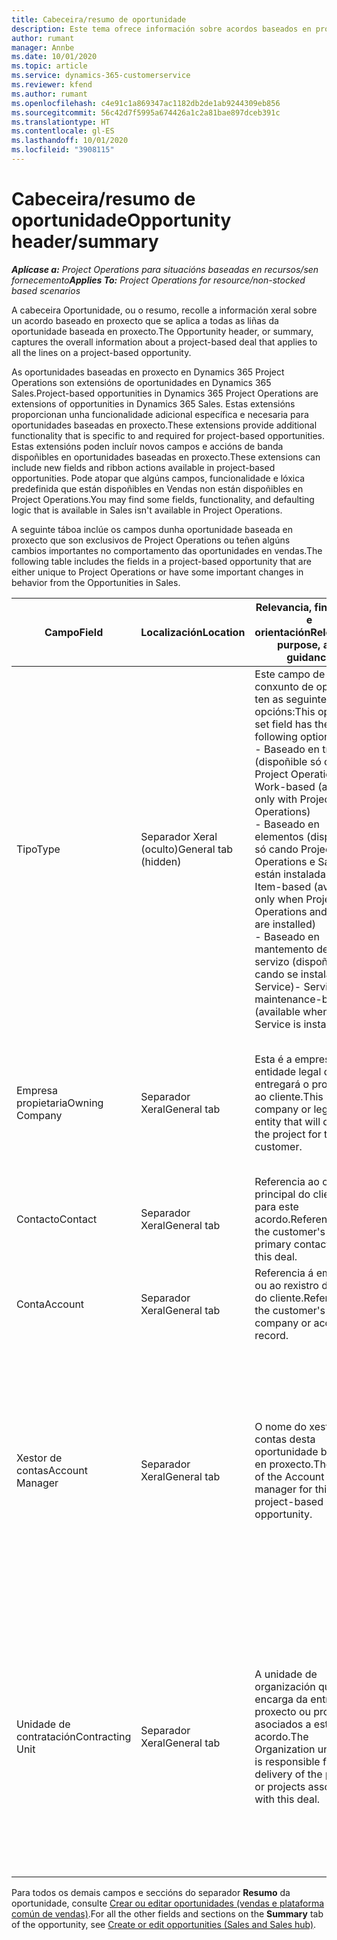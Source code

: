 ```yaml
---
title: Cabeceira/resumo de oportunidade
description: Este tema ofrece información sobre acordos baseados en proxecto e as liñas de oportunidade baseada en proxecto.
author: rumant
manager: Annbe
ms.date: 10/01/2020
ms.topic: article
ms.service: dynamics-365-customerservice
ms.reviewer: kfend
ms.author: rumant
ms.openlocfilehash: c4e91c1a869347ac1182db2de1ab9244309eb856
ms.sourcegitcommit: 56c42d7f5995a674426a1c2a81bae897dceb391c
ms.translationtype: HT
ms.contentlocale: gl-ES
ms.lasthandoff: 10/01/2020
ms.locfileid: "3908115"
---
```

# <a name="opportunity-headersummary"></a><span data-ttu-id="53963-103">Cabeceira/resumo de oportunidade</span><span class="sxs-lookup"><span data-stu-id="53963-103">Opportunity header/summary</span></span>

<span data-ttu-id="53963-104">_**Aplícase a:** Project Operations para situacións baseadas en recursos/sen fornecemento_</span><span class="sxs-lookup"><span data-stu-id="53963-104">_**Applies To:** Project Operations for resource/non-stocked based scenarios_</span></span>


<span data-ttu-id="53963-105">A cabeceira Oportunidade, ou o resumo, recolle a información xeral sobre un acordo baseado en proxecto que se aplica a todas as liñas da oportunidade baseada en proxecto.</span><span class="sxs-lookup"><span data-stu-id="53963-105">The Opportunity header, or summary, captures the overall information about a project-based deal that applies to all the lines on a project-based opportunity.</span></span>

<span data-ttu-id="53963-106">As oportunidades baseadas en proxecto en Dynamics 365 Project Operations son extensións de oportunidades en Dynamics 365 Sales.</span><span class="sxs-lookup"><span data-stu-id="53963-106">Project-based opportunities in Dynamics 365 Project Operations are extensions of opportunities in Dynamics 365 Sales.</span></span> <span data-ttu-id="53963-107">Estas extensións proporcionan unha funcionalidade adicional específica e necesaria para oportunidades baseadas en proxecto.</span><span class="sxs-lookup"><span data-stu-id="53963-107">These extensions provide additional functionality that is specific to and required for project-based opportunities.</span></span> <span data-ttu-id="53963-108">Estas extensións poden incluír novos campos e accións de banda dispoñibles en oportunidades baseadas en proxecto.</span><span class="sxs-lookup"><span data-stu-id="53963-108">These extensions can include new fields and ribbon actions available in project-based opportunities.</span></span> <span data-ttu-id="53963-109">Pode atopar que algúns campos, funcionalidade e lóxica predefinida que están dispoñibles en Vendas non están dispoñibles en Project Operations.</span><span class="sxs-lookup"><span data-stu-id="53963-109">You may find some fields, functionality, and defaulting logic that is available in Sales isn't available in Project Operations.</span></span>

<span data-ttu-id="53963-110">A seguinte táboa inclúe os campos dunha oportunidade baseada en proxecto que son exclusivos de Project Operations ou teñen algúns cambios importantes no comportamento das oportunidades en vendas.</span><span class="sxs-lookup"><span data-stu-id="53963-110">The following table includes the fields in a project-based opportunity that are either unique to Project Operations or have some important changes in behavior from the Opportunities in Sales.</span></span>

| <span data-ttu-id="53963-111">**Campo**</span><span class="sxs-lookup"><span data-stu-id="53963-111">**Field**</span></span> | <span data-ttu-id="53963-112">**Localización**</span><span class="sxs-lookup"><span data-stu-id="53963-112">**Location**</span></span> | <span data-ttu-id="53963-113">**Relevancia, finalidade e orientación**</span><span class="sxs-lookup"><span data-stu-id="53963-113">**Relevance, purpose, and guidance**</span></span> | <span data-ttu-id="53963-114">**Impacto descendente**</span><span class="sxs-lookup"><span data-stu-id="53963-114">**Downstream impact**</span></span> |
| --- | --- | --- | --- |
| <span data-ttu-id="53963-115">Tipo</span><span class="sxs-lookup"><span data-stu-id="53963-115">Type</span></span> | <span data-ttu-id="53963-116">Separador Xeral (oculto)</span><span class="sxs-lookup"><span data-stu-id="53963-116">General tab (hidden)</span></span> | <span data-ttu-id="53963-117">Este campo de conxunto de opcións ten as seguintes opcións:</span><span class="sxs-lookup"><span data-stu-id="53963-117">This option set field has the following options:</span></span></br><span data-ttu-id="53963-118">- Baseado en traballo (dispoñible só con Project Operations)</span><span class="sxs-lookup"><span data-stu-id="53963-118">- Work-based (available only with Project Operations)</span></span></br><span data-ttu-id="53963-119">- Baseado en elementos (dispoñible só cando Project Operations e Sales están instaladas)</span><span class="sxs-lookup"><span data-stu-id="53963-119">- Item-based (available only when Project Operations and Sales are installed)</span></span></br><span data-ttu-id="53963-120">- Baseado en mantemento de servizo (dispoñible cando se instala Field Service)</span><span class="sxs-lookup"><span data-stu-id="53963-120">- Service maintenance-based (available when Field Service is installed)</span></span> | <span data-ttu-id="53963-121">Cando usa Project Operations, este valor de campo configúrase automaticamente en **Baseado en traballo**, que clasifica a oportunidade como baseada en proxecto.</span><span class="sxs-lookup"><span data-stu-id="53963-121">When you use Project Operations, this field value is automatically set to **Work-based** which classifies the Opportunity as project-based.</span></span> <span data-ttu-id="53963-122">A oportunidade debe estar baseada en proxecto para activar todas as extensións e funcionalidades específicas do proxecto no proceso de vendas descendentes para este acordo.</span><span class="sxs-lookup"><span data-stu-id="53963-122">An Opportunity should be project-based to enable all project-specific extensions and functionality in the downstream sales process for this deal.</span></span> |
| <span data-ttu-id="53963-123">Empresa propietaria</span><span class="sxs-lookup"><span data-stu-id="53963-123">Owning Company</span></span> | <span data-ttu-id="53963-124">Separador Xeral</span><span class="sxs-lookup"><span data-stu-id="53963-124">General tab</span></span> | <span data-ttu-id="53963-125">Esta é a empresa ou entidade legal que entregará o proxecto ao cliente.</span><span class="sxs-lookup"><span data-stu-id="53963-125">This is the company or legal entity that will deliver the project for the customer.</span></span> | <span data-ttu-id="53963-126">Esta información de campo copiarase no campo correspondente da oferta do proxecto creada a partir desta oportunidade.</span><span class="sxs-lookup"><span data-stu-id="53963-126">This field information will be copied to the corresponding field on the Project quote that is created from this Opportunity.</span></span> |
| <span data-ttu-id="53963-127">Contacto</span><span class="sxs-lookup"><span data-stu-id="53963-127">Contact</span></span> | <span data-ttu-id="53963-128">Separador Xeral</span><span class="sxs-lookup"><span data-stu-id="53963-128">General tab</span></span> | <span data-ttu-id="53963-129">Referencia ao contacto principal do cliente para este acordo.</span><span class="sxs-lookup"><span data-stu-id="53963-129">Reference to the customer's primary contact for this deal.</span></span> | |
| <span data-ttu-id="53963-130">Conta</span><span class="sxs-lookup"><span data-stu-id="53963-130">Account</span></span> | <span data-ttu-id="53963-131">Separador Xeral</span><span class="sxs-lookup"><span data-stu-id="53963-131">General tab</span></span> | <span data-ttu-id="53963-132">Referencia á empresa ou ao rexistro da conta do cliente.</span><span class="sxs-lookup"><span data-stu-id="53963-132">Reference to the customer's company or account record.</span></span> | |
| <span data-ttu-id="53963-133">Xestor de contas</span><span class="sxs-lookup"><span data-stu-id="53963-133">Account Manager</span></span> | <span data-ttu-id="53963-134">Separador Xeral</span><span class="sxs-lookup"><span data-stu-id="53963-134">General tab</span></span> | <span data-ttu-id="53963-135">O nome do xestor de contas desta oportunidade baseada en proxecto.</span><span class="sxs-lookup"><span data-stu-id="53963-135">The name of the Account manager for this project-based opportunity.</span></span> | <span data-ttu-id="53963-136">O xestor de contas é o responsable de xestionar a relación co cliente a través durante a realización deste proxecto.</span><span class="sxs-lookup"><span data-stu-id="53963-136">The Account manager is responsible for managing the relationship with the customer through the completion of this project.</span></span> <span data-ttu-id="53963-137">Baseada no rexistro de recursos reservables ligado ao xestor de contas, a unidade de contratación está predefinida.</span><span class="sxs-lookup"><span data-stu-id="53963-137">Based on the bookable resource record tied to the Account manager, the contracting unit is defaulted.</span></span> |
| <span data-ttu-id="53963-138">Unidade de contratación</span><span class="sxs-lookup"><span data-stu-id="53963-138">Contracting Unit</span></span> | <span data-ttu-id="53963-139">Separador Xeral</span><span class="sxs-lookup"><span data-stu-id="53963-139">General tab</span></span> | <span data-ttu-id="53963-140">A unidade de organización que se encarga da entrega do proxecto ou proxectos asociados a este acordo.</span><span class="sxs-lookup"><span data-stu-id="53963-140">The Organization unit that is responsible for the delivery of the project or projects associated with this deal.</span></span> | <span data-ttu-id="53963-141">A unidade de contratación é a división da empresa que completará os proxectos despois de pechar o acordo.</span><span class="sxs-lookup"><span data-stu-id="53963-141">The contracting unit is the division of the company that will complete the project(s) after the deal is closed.</span></span> <span data-ttu-id="53963-142">Cada unidade de contratación ten unha moeda e esta moeda úsase para informar dos custos estimados e reais incorridos durante o proxecto.</span><span class="sxs-lookup"><span data-stu-id="53963-142">Every contracting unit has a currency, and this currency is used to report estimated and actual costs incurred during the project.</span></span> |

<span data-ttu-id="53963-143">Para todos os demais campos e seccións do separador **Resumo** da oportunidade, consulte [Crear ou editar oportunidades (vendas e plataforma común de vendas)](https://docs.microsoft.com/dynamics365/sales-enterprise/create-edit-opportunity-sales).</span><span class="sxs-lookup"><span data-stu-id="53963-143">For all the other fields and sections on the **Summary** tab of the opportunity, see [Create or edit opportunities (Sales and Sales hub)](https://docs.microsoft.com/dynamics365/sales-enterprise/create-edit-opportunity-sales).</span></span>
